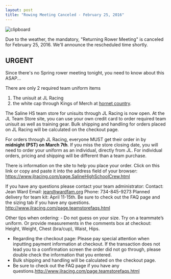 ```yaml
---
layout: post  
title: "Rowing Meeting Canceled - February 25, 2016"
---
```


![clipboard](http://i.imgur.com/VVUOPo0.png)

Due to the weather, the mandatory, "Returning Rower Meeting" is canceled
for February 25, 2016. We'll announce the rescheduled time shortly.

URGENT
------

Since there's no Spring rower meeting tonight, you need to know about
this ASAP...

There are only 2 required team uniform items 

1. The unisuit at JL Racing
2. the white cap through Kings of Merch at [hornet country]({{site.data.links.hornet-country}}).

The Saline HS team store for unisuits through JL Racing is now open. At
the JL Team Store site, you can use your own credit card to order
required team unisuit as well as training gear. Bulk shipping and
handling for orders placed on JL Racing will be calculated on the
checkout page.

For orders through JL Racing, everyone MUST get their order in by
**midnight (PST) on March 7th**. If you miss the store closing date, you
will need to order your uniform as an individual, directly from JL. For
individual orders, pricing and shipping will be different than a team
purchase.

There is information on the site to help you place your order. Click on
this link or copy and paste it into the address field of your browser:
https://www.jlracing.com/page.SalineHighSchoolCrew.html

If you have any questions please contact your team administrator:
Contact: Jean Ward Email: <jean@wardfam.org> Phone: 734-845-9273 Planned
delivery for team kit: April 11-15th. Be sure to check out the FAQ page
and the sizing tab if you have any questions.
<http://www.jlracing.com/page.teamstorefaqs.html>

Other tips when ordering: - Do not guess on your size. Try on a
teammate’s uniform. Or provide measurements in the comments box at
checkout: Height, Weight, Chest (bra/cup), Waist, Hips. 

- Regarding the
checkout page: Please pay special attention when inputting payment
information at checkout. If the transaction does not lead you to a
confirmation screen the order did not go through, please double check
the information that you entered. 
- Bulk shipping and handling will be
calculated on the checkout page. 
- Be sure to check out the FAQ page if
you have any questions.http://www.jlracing.com/page.teamstorefaqs.html
